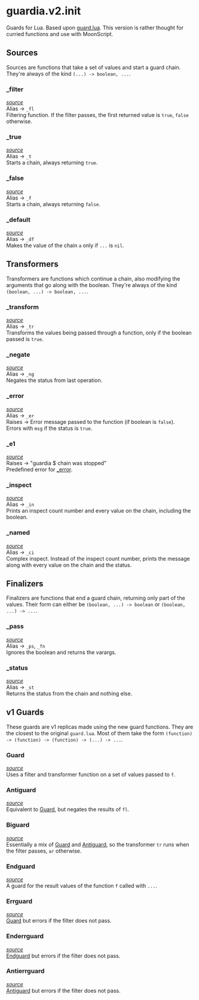 # guardia.v2.init
Guards for Lua. Based upon [guard.lua](https://github.com/Yonaba/guard.lua).
This version is rather thought for curried functions and use with MoonScript.
## Sources
Sources are functions that take a set of values and start a guard chain. They're always
of the kind `(...) -> boolean, ...`.
### _filter
*[source](source/guardia.v2.init.moon.html#L_11)*<br>
Alias → `_fl`<br>
Filtering function. If the filter passes, the first returned value is `true`, `false` otherwise.
### _true
*[source](source/guardia.v2.init.moon.html#L_18)*<br>
Alias → `_t`<br>
Starts a chain, always returning `true`.
### _false
*[source](source/guardia.v2.init.moon.html#L_25)*<br>
Alias → `_f`<br>
Starts a chain, always returning `false`.
### _default
*[source](source/guardia.v2.init.moon.html#L_32)*<br>
Alias → `_df`<br>
Makes the value of the chain `a` only if `...` is `nil`.
## Transformers
Transformers are functions which continue a chain, also modifying the arguments that go along
with the boolean. They're always of the kind `(boolean, ...) -> boolean, ...`.
### _transform
*[source](source/guardia.v2.init.moon.html#L_43)*<br>
Alias → `_tr`<br>
Transforms the values being passed through a function, only if the boolean passed is `true`.
### _negate
*[source](source/guardia.v2.init.moon.html#L_50)*<br>
Alias → `_ng`<br>
Negates the status from last operation.
### _error
*[source](source/guardia.v2.init.moon.html#L_57)*<br>
Alias → `_er`<br>
Raises → Error message passed to the function (if boolean is `false`).<br>
Errors with `msg` if the status is `true`.
### _e1
*[source](source/guardia.v2.init.moon.html#L_65)*<br>
Raises → "guardia $ chain was stopped"<br>
Predefined error for [_error](#_error).
### _inspect
*[source](source/guardia.v2.init.moon.html#L_72)*<br>
Alias → `_in`<br>
Prints an inspect count number and every value on the chain, including the boolean.
### _named
*[source](source/guardia.v2.init.moon.html#L_82)*<br>
Alias → `_ci`<br>
Complex inspect. Instead of the inspect count number, prints the message along with every value on the
chain and the status.
## Finalizers
Finalizers are functions that end a guard chain, returning only part of the values. Their form
can either be `(boolean, ...) -> boolean` or `(boolean, ...) -> ...`.
### _pass
*[source](source/guardia.v2.init.moon.html#L_96)*<br>
Alias → `_ps`, `_fn`<br>
Ignores the boolean and returns the varargs.
### _status
*[source](source/guardia.v2.init.moon.html#L_103)*<br>
Alias → `_st`<br>
Returns the status from the chain and nothing else.
## v1 Guards
These guards are v1 replicas made using the new guard functions. They are the closest to
the original `guard.lua`. Most of them take the form `(function) -> (function) -> (function) -> (...) -> ...`.
### Guard
*[source](source/guardia.v2.init.moon.html#L_131)*<br>
Uses a filter and transformer function on a set of values passed to `f`.
### Antiguard
*[source](source/guardia.v2.init.moon.html#L_137)*<br>
Equivalent to [Guard](#Guard), but negates the results of `fl`.
### Biguard
*[source](source/guardia.v2.init.moon.html#L_143)*<br>
Essentially a mix of [Guard](#Guard) and [Antiguard](#Antiguard), so the transformer `tr` runs
when the filter passes, `ar` otherwise.
### Endguard
*[source](source/guardia.v2.init.moon.html#L_150)*<br>
A guard for the result values of the function `f` called with `...`.
### Errguard
*[source](source/guardia.v2.init.moon.html#L_156)*<br>
[Guard](#Guard) but errors if the filter does not pass.
### Enderrguard
*[source](source/guardia.v2.init.moon.html#L_161)*<br>
[Endguard](#Endguard) but errors if the filter does not pass.
### Antierrguard
*[source](source/guardia.v2.init.moon.html#L_166)*<br>
[Antiguard](#Antiguard) but errors if the filter does not pass.